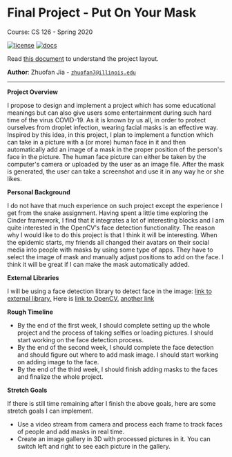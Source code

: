 # Final Project - Put On Your Mask

Course: CS 126 - Spring 2020

[![license](https://img.shields.io/badge/license-MIT-green)](LICENSE)
[![docs](https://img.shields.io/badge/docs-yes-brightgreen)](docs/README.md)

Read [this document](https://cliutils.gitlab.io/modern-cmake/chapters/basics/structure.html) to understand the project
layout.

**Author**: Zhuofan Jia - [`zhuofan7@illinois.edu`](mailto:zhuofan7@illinois.edu)

---

**Project Overview**

I propose to design and implement a project which has some educational 
meanings but can also give users some entertainment 
during such hard time of the virus COVID-19. As it is known by us all, in
order to protect ourselves from droplet infection, wearing facial masks is an
effective way. Inspired by this idea, in this project, I plan to implement a 
function which can take in a picture with a (or more) human face in it and 
then automatically add an image of a mask in the proper position of the person's
face in the picture. The human face picture can either be taken by the 
computer's camera or uploaded by the user as an image file. After the mask is
generated, the user can take a screenshot and use it in any way he or she likes.

**Personal Background**

I do not have that much experience on such project except the experience I get from
the snake assignment.
Having spent a little time exploring the Cinder framework, I find that it integrates
a lot of interesting blocks and I am quite interested in the OpenCV's face
detection functionality. The reason why I would like to do this project is that
I think it will be interesting. When the epidemic starts, my friends all changed their avatars on their social
media into people with masks by using some type of apps. They have to select the image of 
mask and manually adjust positions to add on the face. I think it will be great
if I can make the mask automatically added.

**External Libraries**

I will be using a face detection library to detect face in the image:
[link to external library.](https://github.com/ShiqiYu/libfacedetection)
Here is [link to OpenCV.](https://github.com/cinder/Cinder-OpenCV)
[another link](https://github.com/opencv/opencv)

**Rough Timeline**

* By the end of the first week, I should complete setting up the whole project and
the process of taking selfies or loading pictures. I should start working on 
the face detection process.
* By the end of the second week, I should complete the face detection and should
figure out where to add mask image. I should start working on adding image to 
the face.
* By the end of the third week, I should finish adding masks to the faces and 
finalize the whole project.

**Stretch Goals**

If there is still time remaining after I finish the above goals, here are some
stretch goals I can implement.
* Use a video stream from camera and process each frame to track faces of 
people and add masks in real time.
* Create an image gallery in 3D with processed pictures in it. You can switch
left and right to see each picture in the gallery.
 

